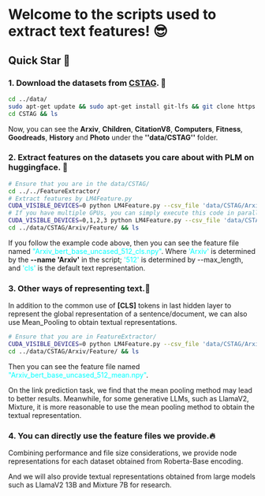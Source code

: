 # Welcome to the scripts used to extract text features! 😎

## Quick Star 🚀

### 1. Download the datasets from [CSTAG](https://huggingface.co/datasets/Sherirto/CSTAG). 👐

```bash
cd ../data/
sudo apt-get update && sudo apt-get install git-lfs && git clone https://huggingface.co/datasets/Sherirto/CSTAG
cd CSTAG && ls 
```
Now, you can see the **Arxiv**, **Children**, **CitationV8**, **Computers**, **Fitness**, **Goodreads**, **History** and  **Photo** under the **''data/CSTAG''** folder.

### 2. Extract features on the datasets you care about with PLM on huggingface. 👋

```bash
# Ensure that you are in the data/CSTAG/
cd ../../FeatureExtractor/
# Extract features by LM4Feature.py 
CUDA_VISIBLE_DEVICES=0 python LM4Feature.py --csv_file 'data/CSTAG/Arxiv/Arxiv.csv' --model_name 'bert-base-uncased' --name 'Arxiv' --path 'data/CSTAG/Arxiv/Feature/' --max_length 512 --batch_size 1000 --cls
# If you have multiple GPUs, you can simply execute this code in parallel.If you have multiple GPUs, you can simply execute this code in parallel.
CUDA_VISIBLE_DEVICES=0,1,2,3 python LM4Feature.py --csv_file 'data/CSTAG/Arxiv/Arxiv.csv' --model_name 'bert-base-uncased' --name 'Arxiv' --path 'data/CSTAG/Arxiv/Feature/' --max_length 512 --batch_size 1000 --cls
cd ../data/CSTAG/Arxiv/Feature/ && ls
```
If you follow the example code above, then you can see the feature file named <font color=#00ffff>"Arxiv_bert_base_uncased_512_cls.npy"</font>. Where <font color=#00ffff>'Arxiv'</font> is determined by the **--name 'Arxiv'** in the script; <font color=#00ffff>'512'</font> is determined by --max_length, and <font color=#00ffff>'cls'</font> is the default text representation.


### 3. Other ways of representing text.🤗
In addition to the common use of **[CLS]** tokens in last hidden layer to represent the global representation of a sentence/document, we can also use Mean_Pooling to obtain textual representations.
```bash
# Ensure that you are in FeatureExtractor/
CUDA_VISIBLE_DEVICES=0 python LM4Feature.py --csv_file 'data/CSTAG/Arxiv/Arxiv.csv' --model_name 'bert-base-uncased' --name 'Arxiv' --path 'data/CSTAG/Arxiv/Feature/' --max_length 512 --batch_size 500 --mean
cd ../data/CSTAG/Arxiv/Feature/ && ls
```
Then you can see the feature file named <font color=#00ffff>"Arxiv_bert_base_uncased_512_mean.npy"</font>.

On the link prediction task, we find that the mean pooling method may lead to better results. Meanwhile, for some generative LLMs, such as LlamaV2, Mixture, it is more reasonable to use the mean pooling method to obtain the textual representation.

### 4. You can directly use the feature files we provide.🔥
Combining performance and file size considerations, we provide node representations for each dataset obtained from Roberta-Base encoding.

And we will also provide textual representations obtained from large models such as LlamaV2 13B and Mixture 7B for research.


